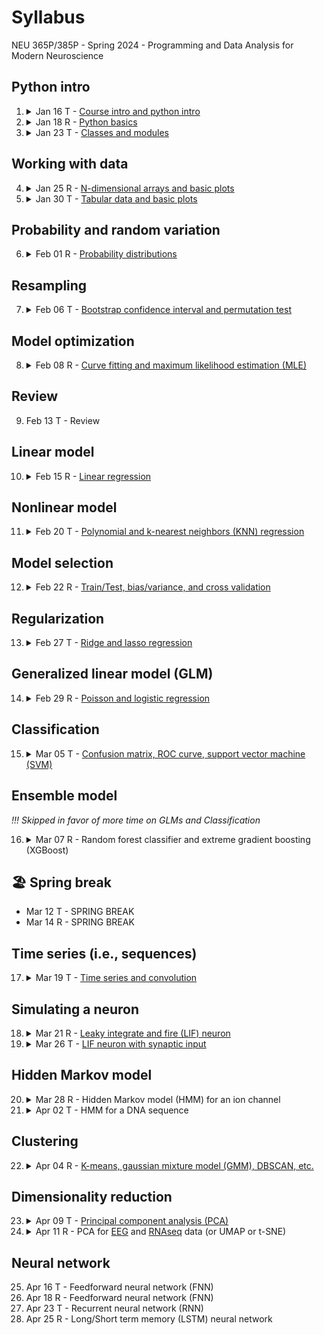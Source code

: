 # Syllabus
NEU 365P/385P - Spring 2024 - Programming and Data Analysis for Modern Neuroscience

Python intro
---
1. <details><summary>Jan 16 T - <a href="../python-intro">Course intro and python intro</a></summary>
     
     - You will get a brief overview of the course.
     - You will be able to use `conda` to manage python environments.
     - You will be able to use `conda` and `pip` to manage python packages within each environment.
     - You will be able to run python code in a Jupyter notebook.
     - You will understand some basic python code:
       - Variables
       - Types
       - Basic operations
       - Logical comparisons
       - Comments
       - String formatting

   </details>
1. <details><summary>Jan 18 R - <a href="../python-intro">Python basics</a></summary>
  
     - You will understand some basic python code:
       - `if` code blocks
       - Nested code blocks
       - `list` and index/slice
       - `dict` (key,value) pairs
       - `for` and `while` loops
       - Functions (optional named and default arguments)
       - Assignment vs mutation

   </details>
2. <details><summary>Jan 23 T - <a href="../python-intro">Classes and modules</a></summary>
  
     - You will understand how to compartmentalize python code beyond simple functions:
       - `class` code blocks
       - Class `__init__` method
       - Class instance (`self`) vs class template
       - Class inheritance
       - Modules
     - You will have heard from me that shoehorning your code into classes is often *unnecessary overcomplication*, whereas modules are almost always a good idea for anything larger than a short script.

   </details>

Working with data
---
4. <details><summary>Jan 25 R - <a href="../data-arrays-and-visualization">N-dimensional arrays and basic plots</a></summary>
  
     - You will appreciate that many types of data can be represented as N-dimensional arrays.
     - You will understand how to work with `numpy` N-dimensional arrays:
       - Array initialization (e.g., `zeros`, `ones`, `random`) and `shape`
       - Element-wise array math
       - Index and slice
       - Logical masks
       - Reductions (e.g., `min`, `max`, `mean`, `var`)
       - Broadcasting
     - You will appreciate that `numpy` can be *much much* faster than raw python.
     - You will appreciate that without `numpy` we would not use python for most data analysis.
     - You will be able to visualize data with simple plots using `matplotlib`.

   </details>
5. <details><summary>Jan 30 T - <a href="../data-tables-and-visualization">Tabular data and basic plots</a></summary>
  
     - You will be able to to work with tabular data sets using `pandas`:
       - Convert between `pandas` dataframes and `numpy` arrays.
       - Read/Write `pandas` dataframes from/to `*.csv` or Excel files.
       - Index and slice like numpy (e.g., `iloc`) or by name (e.g., `loc`)
       - Logical masks
       - Missing values
       - Column-wise reductions (e.g., `sum`, `mean`)
       - Group data (e.g., `groupby`)
       - Simple plots (e.g., `plot`, `plot.bar`)
       - Correlations
     - You will be able to use `seaborn` to create some nice looking plots from a `pandas` dataframe.
     - You will be able to use `hvplot` to create some nice looking plots from a `pandas` dataframe.
     - You will appreciate how useful `pandas` is for exploratory data analysis.

   </details>

Probability and random variation
---
6. <details><summary>Feb 01 R - <a href="../probability-distributions">Probability distributions</a></summary>
  
     - You will understand the difference between a probability and a probability density.
     - You will be able to compute some common descriptive statistics (e.g., mean, variance).
     - You will understand how some basic probability distributions relate to particular types of random behavior:
       - **Normal**: random fluctuations (e.g., white noise)
       - **Exponential**: random intervals between events ocurring at a constant average rate (e.g., time between spikes for a spiking neuron)
       - **Poisson**: random number of events within an interval for events ocurring at a constant average rate (e.g., number of spikes in a second for a spiking neuron)
       - **Binomial**: random number of successes for some number of trials all with the same probability of success (e.g., number of times subject recieved reward out of total number of trials)
     - You will be able to visualize how well a probability distribution explains data.
     - You will be able to use a probability distribution to make predictions.

   </details>

Resampling
---
7. <details><summary>Feb 06 T - <a href="../resampling">Bootstrap confidence interval and permutation test</a></summary>
  
     - You will understand the difference between a population distribution and a sample.
     - You will appreciate that statistics for different samples are likely to vary.
     - You will understand the concept of a sampling distribution.
     - You will understand the concept of a confidence interval.
     - You will be able to compute a confidence interval using bootstrapping.
     - You will be able to test the hypothesis that two samples come from the same population distribution using a permutation test.
     - You will appreciate how the Central Limit Theorem explains why normal-ish distributions are frequently observed in biological measurements.

   </details>

Model optimization
---
8. <details><summary>Feb 08 R - <a href="../optimization-and-maximum-likelihood">Curve fitting and maximum likelihood estimation (MLE)</a></summary>
  
     - You will be able to fit a function to data by minimizing the residuals.
     - You will be able to fit an arbitrary probability distribution to data by maximizing the loglikelihood.
     - You will understand the concept of gradient descent minimization.
     - You will appreciate the difference between local and global optimization.

   </details>

Review
---
9. Feb 13 T - Review

Linear model
---
10. <details><summary>Feb 15 R - <a href="../linear-regression">Linear regression</a></summary>
  
      - You will be able to fit a line to X vs. Y data.
      - You will be able to fit a (hyper-)plane to {X0, X1, X2, ...} vs. Y data.
      - You will be able to predict the Y value for new {X0, X1, X2, ...} values.
      - You will be able to compute the mean squared error (MSE) and R^2 value for your fit.
      - You will be able to compute confidence intervals for all model parameters and visualize a confidence envelope for your fit.
      - You will appreciate why the residuals should be normally distributed.
      - You will appreciate why data points with high leverage can greatly influence your fit.
      - You will understand under what conditions you may want to standardize your features {X0, X1, X2, ...}.
      - You will understand that regression involves modeling a relation between feature variables {X0, X1, X2, ...} and a target variable Y.
      - You will appreciate that it is straightforward to understand the meaning of the parameters in a linear regression.
      - You will appreciate that the existence of a mathematically computable solution makes linear regression extremely fast.

    </details>

Nonlinear model
---
11. <details><summary>Feb 20 T - <a href="../nonlinear-regression">Polynomial and k-nearest neighbors (KNN) regression</a></summary>
  
      - You will be able to fit a polynomial to {X0, X1, X2, ...} vs. Y data.
      - You will be able to fit nonlinear {X0, X1, X2, ...} vs. Y data with a KNN model.
      - You will be able to predict the Y value for new {X0, X1, X2, ...} values.
      - You will understand how polynomial regression can be recast as a simple linear regression.
      - You will appreciate that although a KNN model can be used to explain or predict lots of arbitrary nonlinear relations, it is less obvious what the model means.

    </details>

Model selection
---
12. <details><summary>Feb 22 R - <a href="../cross-validation">Train/Test, bias/variance, and cross validation</a></summary>

      - You will be able to split your dataset up into training and testing sets.
      - You will understand the difference between training error and testing error.
      - You will appreciate that often the best model is the one that will generalize best to new data (i.e., has the lowest testing error, not the lowest training error).
      - You will understand the concept of the "bias vs. variance" tradeoff.
      - You will be able to perform K-fold cross validation.

    </details>

Regularization
---
13. <details><summary>Feb 27 T - <a href="../regularization">Ridge and lasso regression</a></summary>

      - You will appreciate how correlations can influence a linear regression.
      - You will be able to perform ridge and lasso regression.
      - You will appreciate how regularization can prevent poorly constrained model parameters from exploding.
      - You will appreciate how lasso regularization can identify model parameters with little to no impact.
      - You understand how to choose (tune) the regularization hyperparameter.

   </details>

Generalized linear model (GLM)
---
14. <details><summary>Feb 29 R - <a href="../generalized-linear-model">Poisson and logistic regression</a></summary>

      - You will gain a conceptual understanding for a generalized linear model.
      - You will appreciate why a GLM may be a better choice than a simple linear model for neural spiking data.
      - You will use a GLM (poisson regression) to predict a neuron's spiking in response to a stimulus.
      - You will see how the choice of noise distribution in a GLM can be used for binary classification.
      - You will use a GLM (logistic regression) to predict a mouse's left vs. right choice from its neural activity.

   </details>

Classification
---
15. <details><summary>Mar 05 T - <a href="../classification">Confusion matrix, ROC curve, support vector machine (SVM)</a></summary>

      - You will understand that classification invovles modeling the categorical grouping of data.
      - You will be able to use a logistic regression binary classifier.
      - You will be able to use your classifer to predict the class to which data belongs.
      - You will be able to compute the accuracy of your classifier given data with known class labels.
      - You will be able to use your classifer to get the probability of each possible class.
      - You will be able to compute cross validated predictions, accuracy, and probabilities.
      - You will be able to generate a confusion matrix for your classifier.
      - You will be able to generate a ROC curve for your classifier.
      - You will gain a conceptual understanding for classification with a support vector machine.
      - You will be able to use a SVM classifier to separate data with linear boundaries.
      - You will appreciated at the conceptual level that SVM can achieve complex nonlinear boundaries by projecting the data into higher dimensions.
      - You will be able to use a SVM classifier to separate data with nonlinear boundaries.

   </details>

Ensemble model
---
*!!! Skipped in favor of more time on GLMs and Classification*

16. <details><summary>Mar 07 R - Random forest classifier and extreme gradient boosting (XGBoost)</summary>

      - You will gain a conceptual understanding of a decision tree.
      - You will gain a conceptual understanding of a random forest ensemble of decision trees.
      - You will be able to use a random forest classifier.
      - You will understand the concept of boosting.
      - You will be able to use a XGBoost classifier.

   </details>

🏖️ Spring break
---
- Mar 12 T - SPRING BREAK
- Mar 14 R - SPRING BREAK

Time series (i.e., sequences)
---
17. <details><summary>Mar 19 T - <a href="../sequences">Time series and convolution</a></summary>

      - You will appreciate that data points in sequences are correlated (unless pure noise) as opposed to independent random variables.
      - You will be able to compute the autocorrelation of a sequence.
      - You will be appreciate how undersampling can introduces aliasing artifacts in a sequence.
      - You will be able to visualize the frequency power spectrum of a 1-D sequence.
      - You will be able to visualize the frequency spectrrogram of a 1-D sequence.
      - You will understand why convolution describes a systems output based on its impulse response.
      - You will be able to convolve two 1-D sequences.
      - You will appreciate how convolution can be used to filter a sequence.
      - You will be able to apply lowpass, highpass and bandpass finite impulse response (FIR) filters to a 1-D sequence.
      - You will be able to properly downsample a 1-D sequence without introducing alisasing artifacts.
      - You will be able to convolve two 2-D sequences (e.g., images).
      - You will appreciate that convolution can be used to highlight features in an image.
      - You will appreciate that the joint probability distribution resulting from adding two random variables is the convolution of their individual probability distributions.

    </details>

Simulating a neuron
---
18. <details><summary>Mar 21 R - <a href="../LIF-neuron">Leaky integrate and fire (LIF) neuron</a></summary>

      - You will appreciate how a cell membrane can be described by a RC circuit.
      - You will understand the concept of the LIF neuron model.
      - You will be able to simulate a LIF neuron.
      - You will be able to plot spike rasters.

    </details>
19. <details><summary>Mar 26 T - <a href="../LIF-neuron">LIF neuron with synaptic input</a></summary>
  
      - You will be able to simulate stochastic synaptic input to a LIF neuron.
      - You will appreciate how convulation can be used to integrate synaptic inputs.
  
    </details>

Hidden Markov model
---
20. <details><summary>Mar 28 R - Hidden Markov model (HMM) for an ion channel</summary>
  
      - You will understand the concept of a hidden Markov model.
      - You will use an HMM to model current flowing through a single ion channel.
      - Given an HMM, you will be able to compute the most likely state trajectory for a data sequence.
      - You will appreciate how an HMM uses the full sequence to inform the model.
      - You will use the Bayesian information criterion (BIC) to choose the best model out of several possibilities.
  
    </details>
21. <details><summary>Apr 02 T - HMM for a DNA sequence</summary>
  
      - You will use an HMM to predict exons and introns in a nucleotide sequence.
  
    </details>

Clustering
---
22. <details><summary>Apr 04 R - <a href="../clustering">K-means, gaussian mixture model (GMM), DBSCAN, etc.</a></summary>
  
      - You will appreciate the difference between classification and clustering (i.e., no labels to train on).
      - You will understand and be able to use several different clustering algorithms to segregate data.
      - You will appreciate that each clustering algorithm has its own pros and cons.
      - You will be able to use several different empirical metrics to choose an optimal clustering model (e.g., number of clusters).
      - You will use the Bayesian information criterion (BIC) to choose the optimal number of clusters for a GMM.
  
    </details>

Dimensionality reduction
---
23. <details><summary>Apr 09 T - <a href="../principal-component-analysis">Principal component analysis (PCA)</a></summary>
  
      - You will visualize the process of changing your perspective to align with the variance in the data.
      - You will visualize the effects of projecting the data onto a smaller number of principal components.
      - You will be able to interpret the principal components as axes in the original data space.
      - You will be able to quantify the amount of variance explained by any given number of principal components.
      - You will understand how images can be represented as points in a high dimensional space.
      - You will be able to apply PCA to images.
      - You will see how PCA can be used as a filter to remove noise.
  
    </details>
24. <details><summary>Apr 11 R - PCA for <a href="../principal-component-analysis">EEG</a> and <a href="../RNAseq-lab">RNAseq</a> data (or UMAP or t-SNE)</summary>
  
      - You will apply PCA to EEG time series.
      - You will be able to cluster time series and visualize the clustering in a low number of PCs.
      - You will appreciate how clustering of time series could be beneficial for interpreting experimental data.
      - You will walk thorugh an example of clustering in reduced dimensions for single cell RNAseq data.
      - You will appreciate the importance of being able to think critically about your data.
  
    </details>

Neural network
---
25. Apr 16 T - Feedforward neural network (FNN)
26. Apr 18 R - Feedforward neural network (FNN)
27. Apr 23 T - Recurrent neural network (RNN)
28. Apr 25 R - Long/Short term memory (LSTM) neural network
